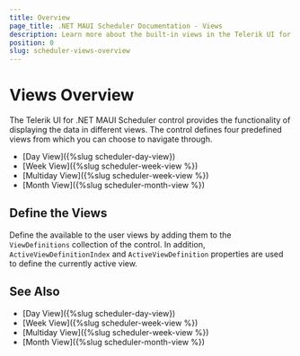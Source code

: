```yaml
---
title: Overview
page_title: .NET MAUI Scheduler Documentation - Views
description: Learn more about the built-in views in the Telerik UI for .NET MAUI Scheduler control.
position: 0
slug: scheduler-views-overview
---
```


# Views Overview 

The Telerik UI for .NET MAUI Scheduler control provides the functionality of displaying the data in different views. The control defines four predefined views from which you can choose to navigate through. 

- [Day View]({%slug scheduler-day-view})
- [Week View]({%slug scheduler-week-view %})
- [Multiday View]({%slug scheduler-week-view %})
- [Month View]({%slug scheduler-month-view %})

## Define the Views 

Define the available to the user views by adding them to the `ViewDefinitions` collection of the control. In addition, `ActiveViewDefinitionIndex` and `ActiveViewDefinition` properties are used to define the currently active view.

<snippet id='scheduler-getting-started-xaml'/>

## See Also

- [Day View]({%slug scheduler-day-view})
- [Week View]({%slug scheduler-week-view %})
- [Multiday View]({%slug scheduler-week-view %})
- [Month View]({%slug scheduler-month-view %})